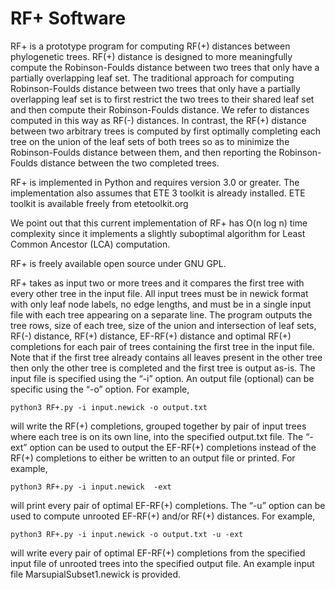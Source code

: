 # RF+ Software


RF+ is a prototype program for computing RF(+) distances between phylogenetic trees. RF(+) distance is designed to more meaningfully compute the Robinson-Foulds distance between two trees that only have a partially overlapping leaf set. The traditional approach for computing Robinson-Foulds distance between two trees that only have a partially overlapping leaf set is to first restrict the two trees to their shared leaf set and then compute their Robinson-Foulds distance. We refer to distances computed in this way as RF(-) distances.  In contrast, the RF(+) distance between two arbitrary trees is computed by first optimally completing each tree on the union of the leaf sets of both trees so as to minimize the Robinson-Foulds distance between them, and then reporting the Robinson-Foulds distance between the two completed trees.

RF+ is implemented in Python and requires version 3.0 or greater. The implementation also assumes that ETE 3 toolkit is already installed. ETE toolkit is available freely from etetoolkit.org

We point out that this current implementation of RF+ has O(n log n) time complexity since it implements a slightly suboptimal algorithm for Least Common Ancestor (LCA) computation.

RF+ is freely available open source under GNU GPL. 

RF+ takes as input two or more trees and it compares the first tree with every other tree in the input file. All input trees must be in newick format with only leaf node labels, no edge lengths, and must be in a single input file with each tree appearing on a separate line. The program outputs the tree rows, size of each tree, size of the union and intersection of leaf sets, RF(-) distance, RF(+) distance, EF-RF(+) distance and optimal RF(+) completions for each pair of trees containing the first tree in the input file.  Note that if the first tree already contains all leaves present in the other tree then only the other tree is completed and the first tree is output as-is. The input file is specified using the “-i” option. An output file (optional) can be specific using the “-o” option. For example,

`python3 RF+.py -i input.newick -o output.txt`

will write the RF(+) completions, grouped together by pair of input trees where each tree is on its own line, into the specified output.txt file. The “-ext” option can be used to output the EF-RF(+) completions instead of the RF(+) completions to either be written to an output file or printed. For example,

`python3 RF+.py -i input.newick  -ext`

will print every pair of optimal EF-RF(+) completions. The “-u” option can be used to compute unrooted EF-RF(+) and/or RF(+) distances. For example,

`python3 RF+.py -i input.newick -o output.txt -u -ext`

will write every pair of optimal EF-RF(+) completions from the specified input file of unrooted trees into the specified output file. An example input file MarsupialSubset1.newick is provided.
